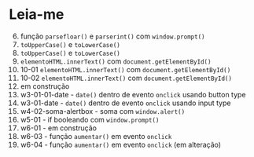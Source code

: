 # Leia-me
6. função `parsefloar()` e `parserint()` com `window.prompt()`
7. `toUpperCase()` e `toLowerCase()`
8. `toUpperCase()` e `toLowerCase()`
9. `elementoHTML.innerText()` com `document.getElementById()`
10. 10-01 `elementoHTML.innerText()` com `document.getElementById()`
11. 10-02 `elementoHTML.innerText()` com `document.getElementById()`
12. em construção
13. w3-01-01-date - `date()` dentro de evento `onclick` usando button type
14. w3-01-date - `date()` dentro de evento `onclick` usando input type
15. w4-02-soma-alertbox - soma com `window.alert()`
16. w5-01 - if booleando com `window.prompt()`
17. w6-01 - em construção
18. w6-03 - função `aumentar()` em evento `onclick`
19. w6-04 - função `aumentar()` em evento `onclick` (em alteração)
